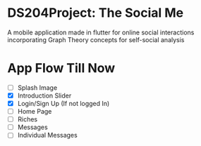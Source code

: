 # DS204Project: The Social Me
A mobile application made in flutter for online social interactions incorporating Graph Theory concepts for self-social analysis

# App Flow Till Now
- [ ] Splash Image 
- [X] Introduction Slider
- [X] Login/Sign Up (If not logged In)
- [ ] Home Page
- [ ] Riches
- [ ] Messages
- [ ] Individual Messages
